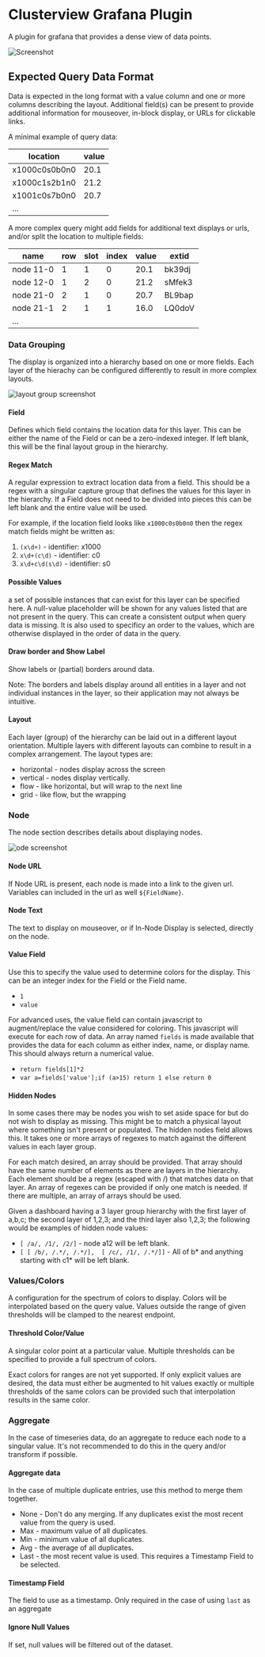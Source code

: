 # Clusterview Grafana Plugin

A plugin for grafana that provides a dense view of data points.

![Screenshot](doc/img/dashboard.png)



## Expected Query Data Format
Data is expected in the long format with a value column and one or more columns describing the layout. Additional field(s) can be present to provide additional information for mouseover, in-block display, or URLs for clickable links.

A minimal example of query data:

|      location |value|
| ------------- |-----|
| x1000c0s0b0n0 | 20.1|
| x1000c1s2b1n0 | 21.2|
| x1001c0s7b0n0 | 20.7|
|...|


A more complex query might add fields for additional text displays or urls, and/or split the location to multiple fields:

| name      |  row  | slot | index |value| extid  |
| -         | -     | -    | -     | -   | -      |
| node 11-0 | 1     | 1    | 0     | 20.1| bk39dj |
| node 12-0 | 1     | 2    | 0     | 21.2| sMfek3 |
| node 21-0 | 2     | 1    | 0     | 20.7| BL9bap |
| node 21-1 | 2     | 1    | 1     | 16.0| LQ0doV |
|...|



### Data Grouping
The display is organized into a hierarchy based on one or more fields. Each layer of the hierachy can be configured differently to result in more complex layouts.

![layout group screenshot](doc/img/layoutgroup.png)

#### Field
Defines which field contains the location data for this layer. This can be either the name of the Field or can be a zero-indexed integer. If left blank, this will be the final layout group in the hierarchy.

#### Regex Match
A regular expression to extract location data from a field. This should be a regex with a singular capture group that defines the values for this layer in the hierarchy. If a Field does not need to be divided into pieces this can be left blank and the entire value will be used.

For example, if the location field looks like `x1000c0s0b0n0` then the regex match fields might be written as:

1. `(x\d+)` - identifier: x1000
1. `x\d+(c\d)` - identifier: c0
1. `x\d+c\d(s\d)` - identifier: s0

#### Possible Values
a set of possible instances that can exist for this layer can be specified here. A null-value placeholder will be shown for any values listed that are not present in the query. This can create a consistent output when query data is missing. It is also used to specificy an order to the values, which are otherwise displayed in the order of data in the query.

#### Draw border and Show Label
Show labels or (partial) borders around data. 

Note: The borders and labels display around all entities in a layer and not individual instances in the layer, so their application may not always be intuitive.

#### Layout
Each layer (group) of the hierarchy can be laid out in a different layout orientation. 
Multiple layers with different layouts can combine to result in a complex arrangement.
The layout types are:
 * horizontal - nodes display across the screen
 * vertical - nodes display vertically.
 * flow - like horizontal, but will wrap to the next line
 * grid - like flow, but the wrapping 

### Node

The node section describes details about displaying nodes.

![ode screenshot](doc/img/node.png)

#### Node URL

If Node URL is present, each node is made into a link to the given url. Variables can included in the url as well `${FieldName}`.

#### Node Text

The text to display on mouseover, or if In-Node Display is selected, directly on the node.

#### Value Field

Use this to specify the value used to determine colors for the display. This can be an integer index for the Field or the Field name.

* `1`
* `value`

For advanced uses, the value field can contain javascript to augment/replace the value considered for coloring. This javascript will execute for each row of data. An array named `fields` is made available that provides the data for each column as either index, name, or display name. This should always return a numerical value.

* `return fields[1]*2`
* `var a=fields['value'];if (a>15) return 1 else return 0`

#### Hidden Nodes

In some cases there may be nodes you wish to set aside space for but do not wish to display as missing. This might be to match a physical layout where something isn't present or populated. The hidden nodes field allows this. It takes one or more arrays of regexes to match against the different values in each layer group.

For each match desired, an array should be provided. That array should have the same number of elements as there are layers in the hierarchy. Each element should be a regex (escaped with /) that matches data on that layer. An array of regexes can be provided if only one match is needed. If there are multiple, an array of arrays should be used.

Given a dashboard having a 3 layer group hierarchy with the first layer of a,b,c; the second layer of 1,2,3; and the third layer also 1,2,3; the following would be examples of hidden node values:
* `[ /a/, /1/, /2/]` - node a12 will be left blank.
* `[ [ /b/, /.*/, /.*/],  [ /c/, /1/, /.*/]]` - All of b* and anything starting with c1* will be left blank.

### Values/Colors

A configuration for the spectrum of colors to display. Colors will be interpolated based on the query value. Values outside the range of given thresholds will be clamped to the nearest endpoint.

#### Threshold Color/Value

A singular color point at a particular value. Multiple thresholds can be specified to provide a full spectrum of colors.

Exact colors for ranges are not yet supported. If only explicit values are desired, the data must either be augmented to hit values exactly or multiple thresholds of the same colors can be provided such that interpolation results in the same color.

### Aggregate

In the case of timeseries data, do an aggregate to reduce each node to a singular value. It's not recommended to do this in the query and/or transform if possible.

#### Aggregate data
In the case of multiple duplicate entries, use this method to merge them together.
* None - Don't do any merging. If any duplicates exist the most recent value from the query is used.
* Max - maximum value of all duplicates.
* Min - minimum value of all duplicates.
* Avg - the average of all duplicates.
* Last - the most recent value is used. This requires a Timestamp Field to be selected.

#### Timestamp Field
The field to use as a timestamp. Only required in the case of using `last` as an aggregate
#### Ignore Null Values

If set, null values will be filtered out of the dataset. 

